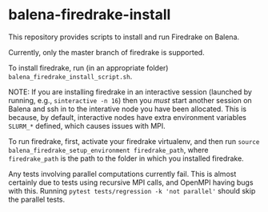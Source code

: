 # balena-firedrake-install

This repository provides scripts to install and run Firedrake on Balena.

Currently, only the master branch of firedrake is supported.

To install firedrake, run (in an appropriate folder) `balena_firedrake_install_script.sh`.

NOTE: If you are installing firedrake in an interactive session (launched by running, e.g., `sinteractive -n 16`) then you *must* start another session on Balena and ssh in to the interative node you have been allocated. This is because, by default, interactive nodes have extra environment variables `SLURM_*` defined, which causes issues with MPI.

To run firedrake, first, activate your firedrake virtualenv, and then run `source balena_firedrake_setup_environment firedrake_path`, where `firedrake_path` is the path to the folder in which you installed firedrake.

Any tests involving parallel computations currently fail. This is almost certainly due to tests using recursive MPI calls, and OpenMPI having bugs with this. Running `pytest tests/regression -k 'not parallel'` should skip the parallel tests.